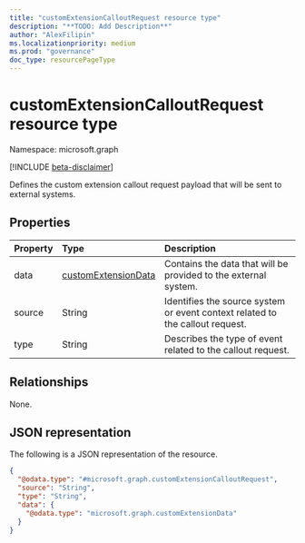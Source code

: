 ```yaml
---
title: "customExtensionCalloutRequest resource type"
description: "**TODO: Add Description**"
author: "AlexFilipin"
ms.localizationpriority: medium
ms.prod: "governance"
doc_type: resourcePageType
---
```


# customExtensionCalloutRequest resource type

Namespace: microsoft.graph

[!INCLUDE [beta-disclaimer](../../includes/beta-disclaimer.md)]

Defines the custom extension callout request payload that will be sent to external systems.

## Properties
|Property|Type|Description|
|:---|:---|:---|
|data|[customExtensionData](../resources/customextensiondata.md)|Contains the data that will be provided to the external system.|
|source|String|Identifies the source system or event context related to the callout request.|
|type|String|Describes the type of event related to the callout request.|

## Relationships
None.

## JSON representation
The following is a JSON representation of the resource.
<!-- {
  "blockType": "resource",
  "@odata.type": "microsoft.graph.customExtensionCalloutRequest"
}
-->
``` json
{
  "@odata.type": "#microsoft.graph.customExtensionCalloutRequest",
  "source": "String",
  "type": "String",
  "data": {
    "@odata.type": "microsoft.graph.customExtensionData"
  }
}
```

